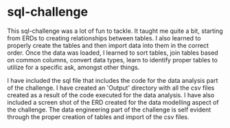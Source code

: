 # sql-challenge

This sql-challenge was a lot of fun to tackle. It taught me quite a bit, starting from ERDs to creating relationships between tables. I also learned to properly create the tables and then import data into them in the correct order. 
Once the data was loaded, I learned to sort tables, join tables based on common columns, convert data types, learn to identify proper tables to utilize for a specific ask, amongst other things. 

I have included the sql file that includes the code for the data analysis part of the challenge. I have created an 'Output' directory with all the csv files created as a result of the code executed for the data analysis. I have also included a screen shot of the ERD created for the data modelling aspect of the challenge. The data engineering part of the challenge is self evident through the proper creation of tables and import of the csv files. 